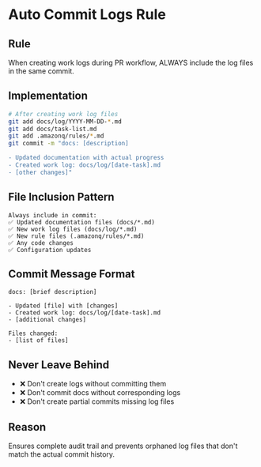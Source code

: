 # Auto Commit Logs Rule

## Rule
When creating work logs during PR workflow, ALWAYS include the log files in the same commit.

## Implementation
```bash
# After creating work log files
git add docs/log/YYYY-MM-DD-*.md
git add docs/task-list.md
git add .amazonq/rules/*.md
git commit -m "docs: [description]

- Updated documentation with actual progress
- Created work log: docs/log/[date-task].md
- [other changes]"
```

## File Inclusion Pattern
```
Always include in commit:
✅ Updated documentation files (docs/*.md)
✅ New work log files (docs/log/*.md)  
✅ New rule files (.amazonq/rules/*.md)
✅ Any code changes
✅ Configuration updates
```

## Commit Message Format
```
docs: [brief description]

- Updated [file] with [changes]
- Created work log: docs/log/[date-task].md
- [additional changes]

Files changed:
- [list of files]
```

## Never Leave Behind
- ❌ Don't create logs without committing them
- ❌ Don't commit docs without corresponding logs
- ❌ Don't create partial commits missing log files

## Reason
Ensures complete audit trail and prevents orphaned log files that don't match the actual commit history.